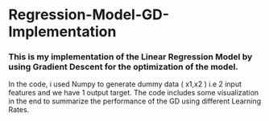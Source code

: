 # Regression-Model-GD-Implementation

### This is my implementation of the Linear Regression Model by using Gradient Descent for the optimization of the model.
In the code, i used Numpy to generate dummy data ( x1,x2 ) i.e 2 input features and we have 1 output target.
The code includes some visualization in the end to summarize the performance of the GD using different Learning Rates.
